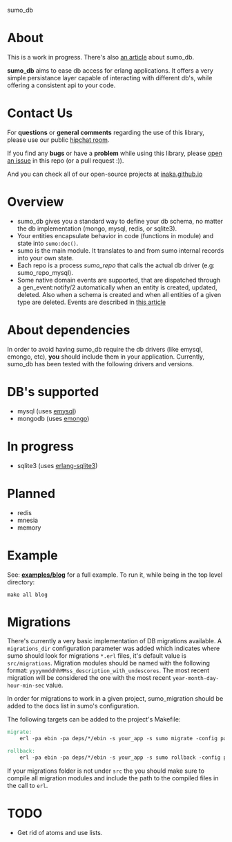 sumo_db

# About
This is a work in progress. There's also [an article](http://marcelog.github.com/articles/erlang_persistence_entities.html) about sumo_db.

**sumo_db** aims to ease db access for erlang applications. It offers a very
simple persistance layer capable of interacting with different db's, while
offering a consistent api to your code.

# Contact Us
For **questions** or **general comments** regarding the use of this library, please use our public
[hipchat room](https://www.hipchat.com/gpBpW3SsT).

If you find any **bugs** or have a **problem** while using this library, please [open an issue](https://github.com/inaka/sumo_db/issues/new) in this repo (or a pull request :)).

And you can check all of our open-source projects at [inaka.github.io](http://inaka.github.io)

# Overview
 * sumo_db gives you a standard way to define your db schema, no matter the
 db implementation (mongo, mysql, redis, or sqlite3).
 * Your entities encapsulate behavior in code (functions in module) and state
 into ``sumo:doc()``.
 * sumo is the main module. It translates to and from sumo internal records into your
 own state.
 * Each repo is a process *sumo_repo* that calls the actual db driver
 (e.g: sumo_repo_mysql).
 * Some native domain events are supported, that are dispatched through
 a gen_event:notify/2 automatically when an entity is created, updated, deleted.
 Also when a schema is created and when all entities of a given type are
 deleted. Events are described in [this article](http://marcelog.github.com/articles/erlang_epers_persist_entities_domain_events.html)

# About dependencies
In order to avoid having sumo_db require the db drivers (like emysql, emongo, etc),
**you** should include them in your application. Currently, sumo_db has been tested
with the following drivers and versions.

# DB's supported
 * mysql (uses [emysql](https://github.com/Eonblast/Emysql))
 * mongodb (uses [emongo](https://github.com/JacobVorreuter/emongo))

# In progress
 * sqlite3 (uses [erlang-sqlite3](https://github.com/alexeyr/erlang-sqlite3))

# Planned
  * redis
  * mnesia
  * memory

# Example
See: [**examples/blog**](https://github.com/inaka/sumo_db/tree/master/examples/blog)
for a full example. To run it, while being in the top level directory:

    make all blog

# Migrations

There's currently a very basic implementation of DB migrations available. A
`migrations_dir` configuration parameter was added which indicates where sumo
should look for migrations `*.erl` files, it's default value is `src/migrations`.
Migration modules should be named with the following format:
`yyyymmddhhMMss_description_with_undescores`. The most recent migration will be
considered the one with the most recent `year-month-day-hour-min-sec` value.

In order for migrations to work in a given project, sumo_migration should be
added to the docs list in sumo's configuration.

The following targets can be added to the project's Makefile:

```Makefile
migrate:
    erl -pa ebin -pa deps/*/ebin -s your_app -s sumo migrate -config path/to/config

rollback:
    erl -pa ebin -pa deps/*/ebin -s your_app -s sumo rollback -config path/to/config
```

If your migrations folder is not under `src` the you should make sure to compile
all migration modules and include the path to the compiled files in the call
to `erl`.

# TODO
 * Get rid of atoms and use lists.